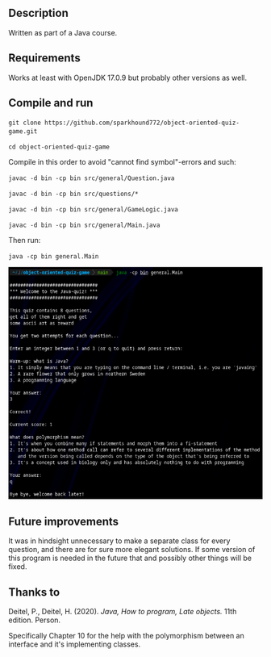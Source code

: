 ## Description

Written as part of a Java course.

## Requirements

Works at least with OpenJDK 17.0.9 but probably other versions as well.

## Compile and run

`git clone https://github.com/sparkhound772/object-oriented-quiz-game.git`

`cd object-oriented-quiz-game`

Compile in this order to avoid "cannot find symbol"-errors and such:

`javac -d bin -cp bin src/general/Question.java`

`javac -d bin -cp bin src/questions/*`

`javac -d bin -cp bin src/general/GameLogic.java`

`javac -d bin -cp bin src/general/Main.java`

Then run:

`java -cp bin general.Main`

![Image of the game running](docs/images/letsplay.png)

## Future improvements

It was in hindsight unnecessary to make a separate class for every question, and there are for sure more elegant solutions. If some version of this program is needed in the future that and possibly other things will be fixed.

## Thanks to

Deitel, P., Deitel, H. (2020). _Java, How to program, Late objects._ 11th edition. Person.

Specifically Chapter 10 for the help with the polymorphism between an interface and it's implementing classes.
